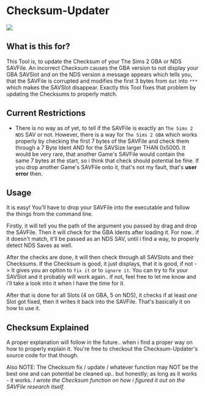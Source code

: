 # Checksum-Updater

![](https://github.com/Universal-Team/Sim2Editor/blob/External-Tools/Checksum-Updater/Screenshot.png)

## What is this for?
This Tool is, to update the Checksum of your The Sims 2 GBA or NDS SAVFile. An incorrect Checksum causes the GBA version to not display your GBA SAVSlot and on the NDS version a message appears which tells you, that the SAVFile is corrupted and modifies the first 3 bytes from `dat` into `***` which makes the SAVSlot disappear. Exactly this Tool fixes that problem by updating the Checksums to properly match.

## Current Restrictions
- There is no way as of yet, to tell if the SAVFile is exactly an `The Sims 2 NDS` SAV or not. However, there is a way for `The Sims 2 GBA` which works properly by checking the first 7 bytes of the SAVFile and check them through a 7 Byte Ident AND for the SAVSize larger THAN 0x5000. It would be very rare, that another Game's SAVFile would contain the same 7 bytes at the start, so i think that check should potential be fine. If you drop another Game's SAVFile onto it, that's not my fault, that's **user error** then.

## Usage
It is easy! You'll have to drop your SAVFile into the executable and follow the things from the command line.

Firstly, it will tell you the path of the argument you passed by drag and drop the SAVFile. Then it will check for the GBA Idents after loading it. For now.. if it doesn't match, it'll be passed as an NDS SAV, until i find a way, to properly detect NDS Saves as well.

After the checks are done, it will then check through all SAVSlots and their Checksums. If the Checksum is good, it just displays, that it is good, if not -> It gives you an option to `fix it` or to `ignore it`. You can try to fix your SAVSlot and it probably will work again.. if not, feel free to let me know and i'll take a look into it when I have the time for it.

After that is done for all Slots (4 on GBA, 5 on NDS), it checks if at least *one* Slot got fixed, then it writes it back into the SAVFile. That's basically it on how to use it.

## Checksum Explained
A proper explanation will follow in the future.. when i find a proper way on how to properly explain it. You're free to checkout the Checksum-Updater's source code for that though.

Also NOTE: The Checksum fix / update / whatever function may NOT be the best one and can potential be cleaned up.. but honestly; as long as it works - it works. _I wrote the Checksum function on how i figured it out on the SAVFile research itself._